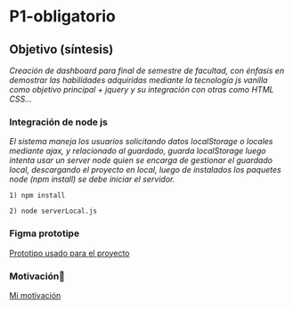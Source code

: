 # P1-obligatorio

## Objetivo (síntesis)
_Creación de dashboard para final de semestre de facultad, con énfasis en demostrar las habilidades adquiridas mediante la tecnología js vanilla como objetivo principal + jquery y su integración con otras como HTML CSS..._

### Integración de node js
_El sistema maneja los usuarios solicitando datos localStorage o locales mediante ajax, y relacionado al guardado, guarda localStorage luego intenta usar un server node quien se encarga de gestionar el guardado local, descargando el proyecto en local, luego de instalados los paquetes node (npm install) se debe iniciar el servidor._
```
1) npm install
```
```
2) node serverLocal.js
```

### Figma prototipe
[Prototipo usado para el proyecto](https://www.figma.com/file/3ddIEwlSBEkqcHiSXSeXhc/JS-Dashboard?node-id=0%3A1)

### Motivación🚀
[Mi motivación](https://www.youtube.com/watch?v=n9kUnacewDA&ab_channel=PopArtDiscos)
